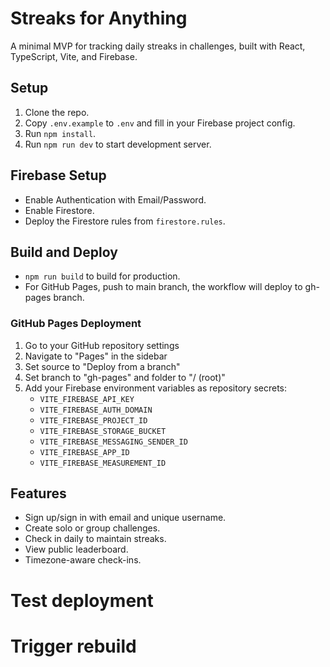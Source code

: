 # Streaks for Anything

A minimal MVP for tracking daily streaks in challenges, built with React, TypeScript, Vite, and Firebase.

## Setup

1. Clone the repo.
2. Copy `.env.example` to `.env` and fill in your Firebase project config.
3. Run `npm install`.
4. Run `npm run dev` to start development server.

## Firebase Setup

- Enable Authentication with Email/Password.
- Enable Firestore.
- Deploy the Firestore rules from `firestore.rules`.

## Build and Deploy

- `npm run build` to build for production.
- For GitHub Pages, push to main branch, the workflow will deploy to gh-pages branch.

### GitHub Pages Deployment

1. Go to your GitHub repository settings
2. Navigate to "Pages" in the sidebar
3. Set source to "Deploy from a branch"
4. Set branch to "gh-pages" and folder to "/ (root)"
5. Add your Firebase environment variables as repository secrets:
   - `VITE_FIREBASE_API_KEY`
   - `VITE_FIREBASE_AUTH_DOMAIN`
   - `VITE_FIREBASE_PROJECT_ID`
   - `VITE_FIREBASE_STORAGE_BUCKET`
   - `VITE_FIREBASE_MESSAGING_SENDER_ID`
   - `VITE_FIREBASE_APP_ID`
   - `VITE_FIREBASE_MEASUREMENT_ID`

## Features

- Sign up/sign in with email and unique username.
- Create solo or group challenges.
- Check in daily to maintain streaks.
- View public leaderboard.
- Timezone-aware check-ins.
# Test deployment
# Trigger rebuild
